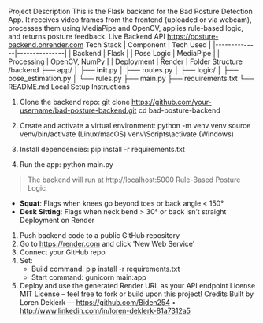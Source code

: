 Project Description
This is the Flask backend for the Bad Posture Detection App. It receives video frames from the frontend (uploaded or via webcam), processes them using MediaPipe and OpenCV, applies rule-based logic, and returns posture feedback.
Live Backend API
https://posture-backend.onrender.com
Tech Stack
| Component    | Tech Used     |
|--------------|---------------|
| Backend      | Flask         |
| Pose Logic   | MediaPipe     |
| Processing   | OpenCV, NumPy |
| Deployment   | Render        |
Folder Structure
/backend
├── app/
│   ├── __init__.py
│   ├── routes.py
│   ├── logic/
│       ├── pose_estimation.py
│       └── rules.py
├── main.py
├── requirements.txt
└── README.md
Local Setup Instructions
1. Clone the backend repo:
   git clone https://github.com/your-username/bad-posture-backend.git
   cd bad-posture-backend

2. Create and activate a virtual environment:
   python -m venv venv
   source venv/bin/activate  (Linux/macOS)
   venv\Scripts\activate     (Windows)

3. Install dependencies:
   pip install -r requirements.txt

4. Run the app:
   python main.py

> The backend will run at http://localhost:5000
Rule-Based Posture Logic
- **Squat**: Flags when knees go beyond toes or back angle < 150°
- **Desk Sitting**: Flags when neck bend > 30° or back isn’t straight
Deployment on Render
1. Push backend code to a public GitHub repository
2. Go to https://render.com and click 'New Web Service'
3. Connect your GitHub repo
4. Set:
   - Build command: pip install -r requirements.txt
   - Start command: gunicorn main:app
5. Deploy and use the generated Render URL as your API endpoint
License
MIT License – feel free to fork or build upon this project!
Credits
Built by Loren Deklerk — https://github.com/Biden254 • http://www.linkedin.com/in/loren-deklerk-81a7312a5
